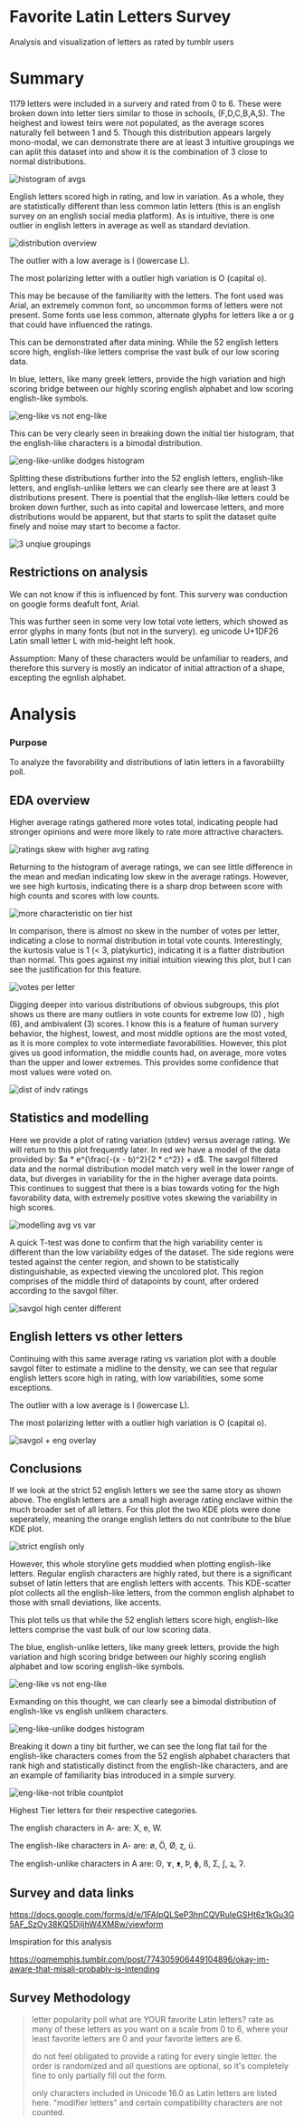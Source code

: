 # Favorite Latin Letters Survey
Analysis and visualization of letters as rated by tumblr users

# Summary

1179 letters were included in a survery and rated from 0 to 6. These were broken down into letter tiers similar to those in schools, (F,D,C,B,A,S). The heighest and lowest teirs were not populated, as the average scores naturally fell between 1 and 5. Though this distribution appears largely mono-modal, we can demonstrate there are at least 3 intuitive groupings we can aplit this dataset into and show it is the combination of 3 close to normal distributions.

![histogram of avgs](images/tier_dist_freq_plot.png)

English letters scored high in rating, and low in variation. As a whole, they are statistically different than less common latin letters (this is an english survey on an english social media platform). As is intuitive, there is one outlier in english letters in average as well as standard deviation.

![distribution overview](images/avg_stdev_scatter_alphabetic_xyswap.png)

The outlier with a low average is l (lowercase L). 

The most polarizing letter with a outlier high variation is O (capital o).

This may be because of the familiarity with the letters. The font used was Arial, an extremely common font, so uncommon forms of letters were not present. Some fonts use less common, alternate glyphs for letters like a or g that could have influenced the ratings.

This can be demonstrated after data mining. While the 52 english letters score high, english-like letters comprise the vast bulk of our low scoring data. 

In blue, letters, like many greek letters, provide the high variation and high scoring bridge between our highly scoring english alphabet and low scoring english-like symbols.

![eng-like vs not eng-like](images/avg_stdev_kde_eng-like.png)

This can be very clearly seen in breaking down the initial tier histogram, that the english-like characters is a bimodal distribution.

![eng-like-unlike dodges histogram](images/dodged_bimodal_bar_chart_tiers_by_type.png)

Splitting these distributions further into the 52 english letters, english-like letters, and english-unlike letters we can clearly see there are at least 3 distributions present. There is poential that the english-like letters could be broken down further, such as into capital and lowercase letters, and more distributions would be apparent, but that starts to split the dataset quite finely and noise may start to become a factor.

![3 unqiue groupings](images/dodged_bar_chart_tiers_by_type.png)

## Restrictions on analysis

We can not know if this is influenced by font. This survery was conduction on google forms deafult font, Arial.

This was further seen in some very low total vote letters, which showed as error glyphs in many fonts (but not in the survery). eg unicode U+1DF26 Latin small letter L with mid-height left hook.

Assumption: Many of these characters would be unfamiliar to readers, and therefore this survery is mostly an indicator of initial attraction of a shape, excepting the egnlish alphabet.


# Analysis
### Purpose
To analyze the favorability and distributions of latin letters in a favorabiilty poll.

## EDA overview

Higher average ratings gathered more votes total, indicating people had stronger opinions and were more likely to rate more attractive characters.

![ratings skew with higher avg rating](images/rating_count_vs_avg_ratings_box.png)

Returning to the histogram of average ratings, we can see little difference in the mean and median indicating low skew in the average ratings. However, we see high kurtosis, indicating there is a sharp drop between score with high counts and scores with low counts.

![more characteristic on tier hist](images/rating_dist_histogram.png) 

In comparison, there is almost no skew in the number of votes per letter, indicating a close to normal distribution in total vote counts. Interestingly, the kurtosis value is 1 (< 3, platykurtic), indicating it is a flatter distribution than normal. This goes against my initial intuition viewing this plot, but I can see the justification for this feature.

![votes per letter](images/votes_per_letter_hist.png)

Digging deeper into various distributions of obvious subgroups, this plot shows us there are many outliers in vote counts for extreme low (0) , high (6), and ambivalent (3) scores. I know this is a feature of human survery behavior, the highest, lowest, and most middle options are the most voted, as it is more complex to vote intermediate favorabilities. However, this plot gives us good information, the middle counts had, on average, more votes than the upper and lower extremes. This provides some confidence that most values were voted on.

![dist of indv ratings](images/ratings_distributions_box.png)

## Statistics and modelling

Here we provide a plot of rating variation (stdev) versus average rating. We will return to this plot frequently later. In red we have a model of the data provided by:  $a * e^{\frac{-(x - b)^2}{2 * c^2}} + d$. The savgol filtered data and the normal distribution model match very well in the lower range of data, but diverges in variability for the in the higher average data points. This continues to suggest that there is a bias towards voting for the high favorability data, with extremely positive votes skewing the variability in high scores.

![modelling avg vs var](images/avg_stdev_scatter.png)

A quick T-test was done to confirm that the high variability center is different than the low variability edges of the dataset. The side regions were tested against the center region, and shown to be statistically distinguishable, as expected viewing the uncolored plot. This region comprises of the middle third of datapoints by count, after ordered according to the savgol filter.

![savgol high center different](images/savgol_high.png)


## English letters vs other letters

Continuing with this same average rating vs variation plot with a double savgol filter to estimate a midline to the density, we can see that regular english letters score high in rating, with low variabilities, some some exceptions.

The outlier with a low average is l (lowercase L). 

The most polarizing letter with a outlier high variation is O (capital o).

![savgol + eng overlay](images/avg_stdev_scatter_alphabetic.png)

## Conclusions

If we look at the strict 52 english letters we see the same story as shown above. The english letters are a small high average rating enclave within the much broader set of all letters. For this plot the two KDE plots were done seperately, meaning the orange english letters do not contribute to the blue KDE plot.

![strict english only](images/avg_stdev_kde_eng.png)

However, this whole storyline gets muddied when plotting english-like letters. Regular english characters are highly rated, but there is a significant subset of latin letters that are english letters with accents. This KDE-scatter plot collects all the english-like letters, from the common english alphabet to those with small deviations, like accents.

This plot tells us that while the 52 english letters score high, english-like letters comprise the vast bulk of our low scoring data. 

The blue, english-unlike letters, like many greek letters, provide the high variation and high scoring bridge between our highly scoring english alphabet and low scoring english-like symbols.

![eng-like vs not eng-like](images/avg_stdev_kde_eng-like.png)

Exmanding on this thought, we can clearly see a bimodal distribution of english-like vs english unlikem characters.

![eng-like-unlike dodges histogram](images/dodged_bimodal_bar_chart_tiers_by_type.png)

Breaking it down a tiny bit further, we can see the long flat tail for the english-like characters comes from the 52 english alphabet characters that rank high and statistically distinct from the english-like characters, and are an example of familiarity bias introduced in a simple survery.

![eng-like-not trible countplot](images/dodged_bar_chart_tiers_by_type.png)

Highest Tier letters for their respective categories.

The english characters in A- are: X, e, W.

The english-like characters in A- are:  ø,  Ö,  Ø,  ɀ,  ü.

The english-unlike characters in A are: ʘ, ɤ, ᴥ, Þ, ɸ, ß, Ʃ, ʃ, ꝝ, ʔ.

## Survey and data links

https://docs.google.com/forms/d/e/1FAIpQLSeP3hnCQVRuIeGSHt6z1kGu3G5AF_SzOy38KQ5DjljhW4XM8w/viewform

Imspiration for this analysis

https://oqmemphis.tumblr.com/post/774305906449104896/okay-im-aware-that-misali-probably-is-intending

## Survey Methodology
>letter popularity poll
what are YOUR favorite Latin letters? rate as many of these letters as you want on a scale from 0 to 6, where your least favorite letters are 0 and your favorite letters are 6.
>
>  do not feel obligated to provide a rating for every single letter. the order is randomized and all questions are optional, so it's completely fine to only partially fill out the form.
>
>  only characters included in Unicode 16.0 as Latin letters are listed here. "modifier letters" and certain compatibility characters are not counted.
